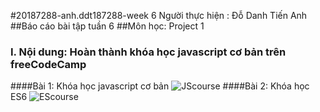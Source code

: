 #20187288-anh.ddt187288-week 6
Người thực hiện : Đỗ Danh Tiến Anh 
##Báo cáo bài tập tuần 6
##Môn học: Project 1
### I. Nội dung: Hoàn thành khóa học javascript cơ bản trên freeCodeCamp
####Bài 1: Khóa học javascript cơ bản
![JScourse](https://user-images.githubusercontent.com/73302743/140526022-ac414300-6a15-466c-bf4b-787640544e28.JPG)
####Bài 2: Khóa học ES6
![EScourse](https://user-images.githubusercontent.com/73302743/140526124-74d36349-6bea-4585-bf7c-bd5bb8e7e6f5.JPG)
